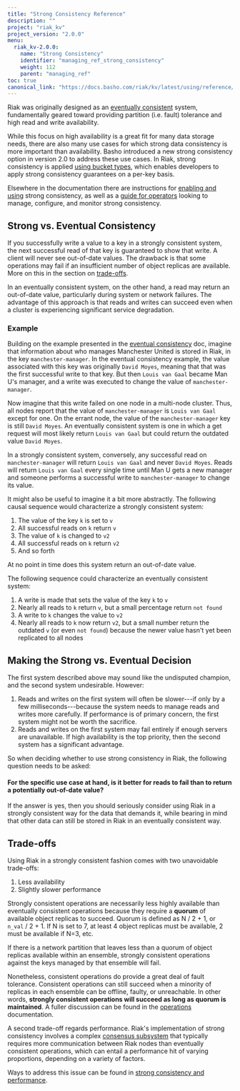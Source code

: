 ```yaml
---
title: "Strong Consistency Reference"
description: ""
project: "riak_kv"
project_version: "2.0.0"
menu:
  riak_kv-2.0.0:
    name: "Strong Consistency"
    identifier: "managing_ref_strong_consistency"
    weight: 112
    parent: "managing_ref"
toc: true
canonical_link: "https://docs.basho.com/riak/kv/latest/using/reference/strong-consistency"
---
```


[usage bucket types]: /riak/kv/2.0.0/developing/usage/bucket-types
[concept eventual consistency]: /riak/kv/2.0.0/learn/concepts/eventual-consistency

Riak was originally designed as an [eventually consistent](/riak/kv/2.0.0/learn/concepts/eventual-consistency) system, fundamentally geared toward providing partition
(i.e. fault) tolerance and high read and write availability.

While this focus on high availability is a great fit for many data
storage needs, there are also many use cases for which strong data
consistency is more important than availability. Basho introduced a new
strong consistency option in version 2.0 to address these use cases.
In Riak, strong consistency is applied [using bucket types][usage bucket types], which
enables developers to apply strong consistency guarantees on a per-key
basis.

Elsewhere in the documentation there are instructions for [enabling and using](/riak/kv/2.0.0/developing/app-guide/strong-consistency/) strong consistency, as well as a [guide for operators](/riak/kv/2.0.0/configuring/strong-consistency) looking to manage,
configure, and monitor strong consistency.

## Strong vs. Eventual Consistency

If you successfully write a value to a key in a strongly consistent
system, the next successful read of that key is guaranteed to show that
write. A client will never see out-of-date values. The drawback is that
some operations may fail if an insufficient number of object replicas
are available. More on this in the section on [trade-offs](#trade-offs).

In an eventually consistent system, on the other hand, a read may return
an out-of-date value, particularly during system or network failures.
The advantage of this approach is that reads and writes can succeed even
when a cluster is experiencing significant service degradation.

### Example

Building on the example presented in the [eventual consistency][concept eventual consistency] doc,
imagine that information about who manages Manchester United is stored
in Riak, in the key `manchester-manager`. In the eventual consistency
example, the value associated with this key was originally
`David Moyes`, meaning that that was the first successful write to that
key. But then `Louis van Gaal` became Man U's manager, and a write was
executed to change the value of `manchester-manager`.

Now imagine that this write failed on one node in a multi-node cluster.
Thus, all nodes report that the value of `manchester-manager` is `Louis
van Gaal` except for one. On the errant node, the value of the
`manchester-manager` key is still `David Moyes`. An eventually
consistent system is one in which a get request will most likely return
`Louis van Gaal` but could return the outdated value `David Moyes`.

In a strongly consistent system, conversely, any successful read on
`manchester-manager` will return `Louis van Gaal` and never `David Moyes`.
Reads will return `Louis van Gaal` every single time until Man U gets a new
manager and someone performs a successful write to `manchester-manager`
to change its value.

It might also be useful to imagine it a bit more abstractly. The
following causal sequence would characterize a strongly consistent
system:

1. The value of the key `k` is set to `v`
2. All successful reads on `k` return `v`
3. The value of `k` is changed to `v2`
4. All successful reads on `k` return `v2`
5. And so forth

At no point in time does this system return an out-of-date value.

The following sequence could characterize an eventually consistent
system:

1. A write is made that sets the value of the key `k` to `v`
2. Nearly all reads to `k` return `v`, but a small percentage return
   `not found`
3. A write to `k` changes the value to `v2`
4. Nearly all reads to `k` now return `v2`, but a small number return
   the outdated `v` (or even `not found`) because the newer value hasn't
   yet been replicated to all nodes

## Making the Strong vs. Eventual Decision

The first system described above may sound like the undisputed champion,
and the second system undesirable. However:

1. Reads and writes on the first system will often be slower---if only
   by a few milliseconds---because the system needs to manage reads and
   writes more carefully. If performance is of primary concern, the
   first system might not be worth the sacrifice.
2. Reads and writes on the first system may fail entirely if enough
   servers are unavailable. If high availability is the top priority,
   then the second system has a significant advantage.

So when deciding whether to use strong consistency in Riak, the
following question needs to be asked:

#### For the specific use case at hand, is it better for reads to fail than to return a potentially out-of-date value?

If the answer is yes, then you should seriously consider using Riak in a
strongly consistent way for the data that demands it, while bearing in
mind that other data can still be stored in Riak in an eventually
consistent way.

## Trade-offs

Using Riak in a strongly consistent fashion comes with two unavoidable
trade-offs:

1. Less availability
2. Slightly slower performance

Strongly consistent operations are necessarily less highly available
than eventually consistent operations because they require a **quorum**
of available object replicas to succeed. Quorum is defined as N / 2 + 1,
or `n_val` / 2 + 1. If N is set to 7, at least 4 object replicas must be
available, 2 must be available if N=3, etc.

If there is a network partition that leaves less than a quorum of object
replicas available within an ensemble, strongly consistent operations
against the keys managed by that ensemble will fail.

Nonetheless, consistent operations do provide a great deal of fault
tolerance. Consistent operations can still succeed when a minority of
replicas in each ensemble can be offline, faulty, or unreachable. In
other words, **strongly consistent operations will succeed as long as
quorum is maintained**. A fuller discussion can be found in the
[operations](/riak/kv/2.0.0/configuring/strong-consistency/#fault-tolerance)
documentation.

A second trade-off regards performance. Riak's implementation of strong
consistency involves a complex [consensus subsystem](/riak/kv/2.0.0/using/reference/strong-consistency/#implementation-details) that typically requires more communication between Riak nodes than eventually consistent operations,
which can entail a performance hit of varying proportions, depending on
a variety of factors.

Ways to address this issue can be found in [strong consistency and performance](/riak/kv/2.0.0/configuring/strong-consistency/#performance).
